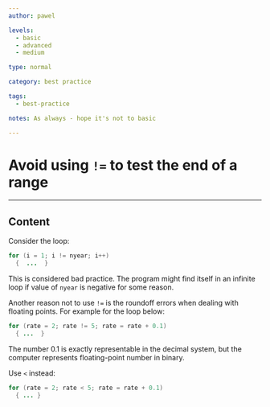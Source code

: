 ```yaml
---
author: pawel

levels:
  - basic
  - advanced
  - medium

type: normal

category: best practice

tags:
  - best-practice

notes: As always - hope it's not to basic

---
```


# Avoid using `!=` to test the end of a range

---

## Content

Consider the loop:

```java
for (i = 1; i != nyear; i++)
  {  ...  }
```

This is considered bad practice. The program might find itself in an infinite loop if value of `nyear` is negative for some reason.

Another reason not to use `!=` is the roundoff errors when dealing with floating points. For example for the loop below:

```java
for (rate = 2; rate != 5; rate = rate + 0.1)
  { ...  }
```

The number 0.1 is exactly representable in the decimal system, but the computer represents floating-point number in binary.

Use `<` instead:

```java
for (rate = 2; rate < 5; rate = rate + 0.1)
  { ... }
```
